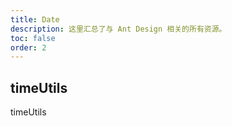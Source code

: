 ```yaml
---
title: Date
description: 这里汇总了与 Ant Design 相关的所有资源。
toc: false
order: 2
---
```


## timeUtils

timeUtils
